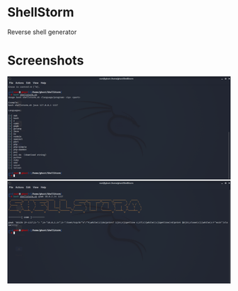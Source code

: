 # ShellStorm
Reverse shell generator  

# Screenshots
![alt text](https://github.com/0bfxGH0ST/ShellStorm/blob/main/screenshots/screenshot001.png)  
![alt text](https://github.com/0bfxGH0ST/ShellStorm/blob/main/screenshots/screenshot02.png)  

